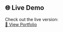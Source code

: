 ## 🌐 Live Demo

Check out the live version:  
[🔗 View Portfolio](https://dhanushricportfolio.onrender.com/)
